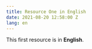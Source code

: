 ```yaml
---
title: Resource One in English
date: 2021-08-20 12:58:00 Z
lang: en
---
```


This first resource is in **English**.
